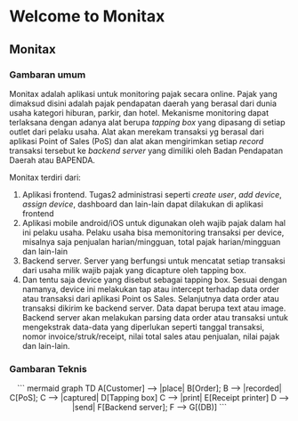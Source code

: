 # Welcome to Monitax 

## Monitax

### Gambaran umum

Monitax adalah aplikasi untuk monitoring pajak secara online. Pajak yang dimaksud disini adalah pajak pendapatan daerah yang berasal dari dunia usaha kategori hiburan, parkir, dan hotel. 
Mekanisme monitoring dapat terlaksana dengan adanya alat berupa *tapping box* yang dipasang di setiap outlet dari pelaku usaha. Alat akan merekam transaksi yg berasal dari aplikasi Point of Sales (PoS) dan alat akan mengirimkan setiap *record* transaksi tersebut ke *backend server* yang dimiliki oleh Badan Pendapatan Daerah atau BAPENDA. 

Monitax terdiri dari:
1. Aplikasi frontend. Tugas2 administrasi seperti *create user*, *add device*, *assign device*, dashboard dan lain-lain dapat dilakukan di aplikasi frontend
2. Aplikasi mobile android/iOS untuk digunakan oleh wajib pajak dalam hal ini pelaku usaha. Pelaku usaha bisa memonitoring transaksi per device, misalnya saja penjualan harian/mingguan, total pajak harian/mingguan dan lain-lain
3. Backend server. Server yang berfungsi untuk mencatat setiap transaksi dari usaha milik wajib pajak yang dicapture oleh tapping box.    
4. Dan tentu saja device yang disebut sebagai tapping box. Sesuai dengan namanya, device ini melakukan tap atau intercept terhadap data order atau transaksi dari aplikasi Point os Sales. Selanjutnya data order atau transaksi dikirim ke backend server. Data dapat berupa text atau image. Backend server akan melakukan parsing data order atau transaksi untuk mengekstrak data-data yang diperlukan seperti tanggal transaksi, nomor invoice/struk/receipt, nilai total sales atau penjualan, nilai pajak dan lain-lain. 

### Gambaran Teknis

<p style="text-align: center;">
``` mermaid
graph TD
  A[Customer] --> |place| B[Order];
  B --> |recorded| C[PoS];
  C --> |captured| D[Tapping box] 
  C --> |print| E[Receipt printer]
  D --> |send| F[Backend server];
  F --> G[(DB)]
```
</p>

